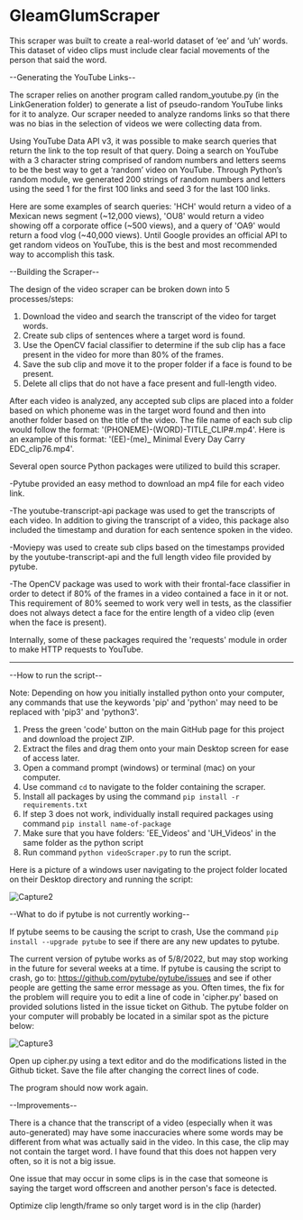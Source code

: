 # GleamGlumScraper

This scraper was built to create a real-world dataset of ‘ee’ and ‘uh’ words. This dataset of video clips must include clear facial movements of the person that said the word. 

--Generating the YouTube Links--

The scraper relies on another program called random_youtube.py (in the LinkGeneration folder) to generate a list of pseudo-random YouTube links for it to analyze. Our scraper needed to analyze randoms links so that there was no bias in the selection of videos we were collecting data from.

Using YouTube Data API v3, it was possible to make search queries that return the link to the top result of that query. Doing a search on YouTube with a 3 character string comprised of random numbers and letters seems to be the best way to get a ‘random’ video on YouTube. Through Python’s random module, we generated 200 strings of random numbers and letters using the seed 1 for the first 100 links and seed 3 for the last 100 links. 

Here are some examples of search queries: 'HCH' would return a video of a Mexican news segment (~12,000 views), 'OU8' would return a video showing off a corporate office (~500 views), and a query of 'OA9' would return a food vlog (~40,000 views). Until Google provides an official API to get random videos on YouTube, this is the best and most recommended way to accomplish this task.

--Building the Scraper--

The design of the video scraper can be broken down into 5 processes/steps:
1.	Download the video and search the transcript of the video for target words.
2.	Create sub clips of sentences where a target word is found.
3.	Use the OpenCV facial classifier to determine if the sub clip has a face present in the video for more than 80% of the frames.
4.	Save the sub clip and move it to the proper folder if a face is found to be present.
5.	Delete all clips that do not have a face present and full-length video.

After each video is analyzed, any accepted sub clips are placed into a folder based on which phoneme was in the target word found and then into another folder based on the title of the video. The file name of each sub clip would follow the format: '(PHONEME)-(WORD)-TITLE_CLIP#.mp4'. Here is an example of this format: '(EE)-(me)_ Minimal Every Day Carry EDC_clip76.mp4'.

Several open source Python packages were utilized to build this scraper. 

 -Pytube provided an easy method to download an mp4 file for each video link. 

 -The youtube-transcript-api package was used to get the transcripts of each video. In addition to giving the transcript of a video, this package also included the   timestamp and duration for each sentence spoken in the video. 

 -Moviepy was used to create sub clips based on the timestamps provided by the youtube-transcript-api and the full length video file provided by pytube. 

 -The OpenCV package was used to work with their frontal-face classifier in order to detect if 80% of the frames in a video contained a face in it or not. This requirement of 80% seemed to work very well in tests, as the classifier does not always detect a face for the entire length of a video clip (even when the face is present).    

Internally, some of these packages required the 'requests' module in order to make HTTP requests to YouTube.

----------------------------------------------------------------------------------------------------------------------------------------------------------------------

--How to run the script--

Note: Depending on how you initially installed python onto your computer, any commands that use the keywords 'pip' and 'python' may need to be replaced with 'pip3' and 'python3'.

1) Press the green 'code' button on the main GitHub page for this project and download the project ZIP.
2) Extract the files and drag them onto your main Desktop screen for ease of access later.
3) Open a command prompt (windows) or terminal (mac) on your computer. 
4) Use command ``cd`` to navigate to the folder containing the scraper.
5) Install all packages by using the command ``pip install -r requirements.txt``
6) If step 3 does not work, individually install required packages using command ``pip install name-of-package``
7) Make sure that you have folders: 'EE_Videos' and 'UH_Videos' in the same folder as the python script
8) Run command ``python videoScraper.py`` to run the script. 

Here is a picture of a windows user navigating to the project folder located on their Desktop directory and running the script:

![Capture2](https://user-images.githubusercontent.com/65328908/167336669-508644f6-9289-4c76-9fa9-411a58fc2879.PNG)

--What to do if pytube is not currently working--

If pytube seems to be causing the script to crash, Use the command ``pip install --upgrade pytube`` to see if there are any new updates to pytube.

The current version of pytube works as of 5/8/2022, but may stop working in the future for several weeks at a time. If pytube is causing the script to crash, go to: https://github.com/pytube/pytube/issues and see if other people are getting the same error message as you. Often times, the fix for the problem will require you to edit a line of code in 'cipher.py' based on provided solutions listed in the issue ticket on Github. The pytube folder on your computer will probably be located in a similar spot as the picture below:

![Capture3](https://user-images.githubusercontent.com/65328908/167337589-e508b408-a60d-4e40-8dcf-6c770e936cd6.png)

Open up cipher.py using a text editor and do the modifications listed in the Github ticket. Save the file after changing the correct lines of code. 

The program should now work again.


--Improvements--

There is a chance that the transcript of a video (especially when it was auto-generated) may have some inaccuracies where some words may be different from what was actually said in the video. In this case, the clip may not contain the target word. I have found that this does not happen very often, so it is not a big issue.

One issue that may occur in some clips is in the case that someone is saying the target word offscreen and another person's face is detected. 
 
Optimize clip length/frame so only target word is in the clip (harder)
